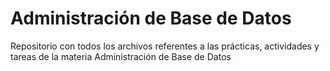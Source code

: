 # Administración de Base de Datos
Repositorio con todos los archivos referentes a las prácticas, actividades y tareas de la materia Administración de Base de Datos
